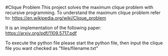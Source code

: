 #Clique Problem
This project solves the maximum clique problem with recursive programming. To understand the maximum clique problem refer to: https://en.wikipedia.org/wiki/Clique_problem

It is an implementation of the following paper: https://arxiv.org/pdf/1109.5717.pdf

To execute the python file please start the python file, then input the clique file you want checked as "files/filename.txt"
